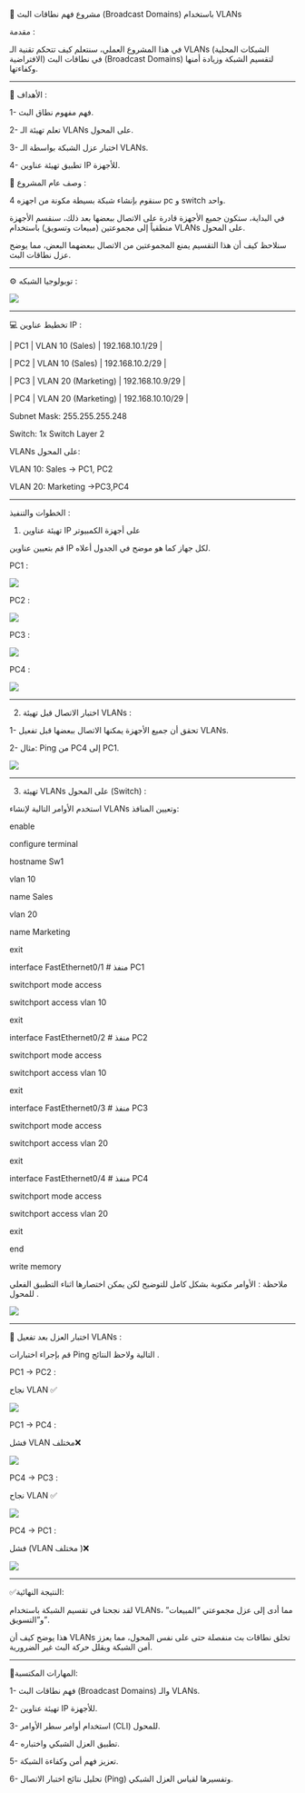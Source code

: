 🧩 مشروع فهم نطاقات البث (Broadcast Domains) باستخدام VLANs

















مقدمة :















في هذا المشروع العملي، سنتعلم كيف تتحكم تقنية الـ VLANs (الشبكات المحلية الافتراضية) في نطاقات البث (Broadcast Domains) لتقسيم الشبكة وزيادة أمنها وكفاءتها.







__________________________________________






🎯 الأهداف : 







1- فهم مفهوم نطاق البث.







2- تعلم تهيئة الـ VLANs على المحول.








3- اختبار عزل الشبكة بواسطة الـ VLANs.









4- تطبيق تهيئة عناوين IP للأجهزة.












📁 وصف عام المشروع :









سنقوم بإنشاء شبكة بسيطة مكونة من اجهزه 4 pc  و switch واحد.






في البداية، ستكون جميع الأجهزة قادرة على الاتصال ببعضها   بعد ذلك، سنقسم الأجهزة منطقياً إلى مجموعتين (مبيعات وتسويق) باستخدام VLANs على المحول.









سنلاحظ كيف أن هذا التقسيم يمنع المجموعتين من الاتصال ببعضهما البعض، مما يوضح عزل نطاقات البث.






__________________________________________________________________________


⚙️ توبولوجيا الشبكه :

![](images/Topology.png)





_______________________________________________________________________________



💻 تخطيط عناوين IP :




| PC1 |     VLAN 10 (Sales)    | 192.168.10.1/29 |


| PC2 |    VLAN 10 (Sales)     | 192.168.10.2/29 |



| PC3 |   VLAN 20 (Marketing)  | 192.168.10.9/29 |


| PC4 |   VLAN 20 (Marketing)    | 192.168.10.10/29 |












Subnet Mask: 255.255.255.248




Switch: 1x Switch Layer 2




VLANs على المحول:





VLAN 10: Sales → PC1, PC2 







VLAN 20: Marketing  →PC3,PC4





____________________________________________________






الخطوات والتنفيذ :



1. تهيئة عناوين IP على أجهزة الكمبيوتر



قم بتعيين عناوين IP لكل جهاز كما هو موضح في الجدول أعلاه.




PC1 :


![](images/IP_PC1.png)


PC2 :


![](images/IP_PC2.png)


PC3 :

![](images/IP_PC3.png)



PC4 :



![](images/IP_PC4.png)





__________________________________________________________________________








 2. اختبار الاتصال قبل تهيئة VLANs :
 
 

1-  تحقق أن جميع الأجهزة يمكنها الاتصال ببعضها قبل تفعيل VLANs.



2-  مثال: Ping من PC4 إلى PC1.





![](images/Ping_before_VLAN_PC4_TO_PC1.png)







____________________________________________________












3. تهيئة VLANs على المحول (Switch) :



استخدم الأوامر التالية لإنشاء VLANs وتعيين المنافذ:









enable





configure terminal




hostname Sw1







vlan 10





name Sales







vlan 20





name Marketing



exit



interface FastEthernet0/1  # منفذ PC1






switchport mode access





switchport access vlan 10





exit



interface FastEthernet0/2  # منفذ PC2





switchport mode access




switchport access vlan 10




exit






interface FastEthernet0/3  # منفذ PC3






switchport mode access






switchport access vlan 20






exit





interface FastEthernet0/4  # منفذ PC4





switchport mode access






switchport access vlan 20





exit






end







write memory




ملاحظة : الأوامر مكتوبة بشكل كامل للتوضيح لكن يمكن اختصارها اثناء التطبيق الفعلي للمحول .




![](images/VLAN_Configuration.png)



________________________________________________














📡 اختبار العزل بعد تفعيل VLANs :



قم بإجراء اختبارات Ping التالية ولاحظ النتائج .





PC1 → PC2 :





نجاح  VLAN ✅


![](images/Ping_PC1_TO_PC2.png)









PC1 → PC4 :







فشل VLAN مختلف❌





![](images/Ping_pc1_TO_PC4.png)











PC4 → PC3 :






نجاح  VLAN ✅










![](images/Ping_PC4_TO_PC3.png)













PC4 → PC1 : 




فشل (VLAN مختلف )❌






![](images/Ping_pc4_TO_PC1.png)





__________________________________________________








✅النتيجة النهائية: 







لقد نجحنا في تقسيم الشبكة باستخدام VLANs، مما أدى إلى عزل مجموعتي “المبيعات” و”التسويق”.







هذا يوضح كيف أن VLANs تخلق نطاقات بث منفصلة حتى على نفس المحول، مما يعزز أمن الشبكة ويقلل حركة البث غير الضرورية.





__________________________________________________________________








🧠المهارات المكتسبة: 

1- فهم نطاقات البث (Broadcast Domains) والـ VLANs.

2- تهيئة عناوين IP للأجهزة.

3- استخدام أوامر سطر الأوامر (CLI) للمحول.

4- تطبيق العزل الشبكي واختباره.

5- تعزيز فهم أمن وكفاءة الشبكة.

6- تحليل نتائج اختبار الاتصال (Ping) وتفسيرها لقياس العزل الشبكي.
